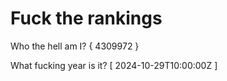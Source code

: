 # Fuck the rankings

Who the hell am I?
{ 4309972 }

What fucking year is it?
[ 2024-10-29T10:00:00Z ]
